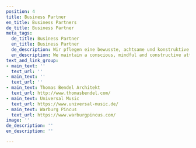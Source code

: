 ```yaml
---
position: 4
title: Business Partner
en_title: Business Partners
de_title: Business Partner
meta_tags:
  de_title: Business Partner
  en_title: Business Partner
  de_description: Wir pflegen eine bewusste, achtsame und konstruktive Haltung
  en_description: We maintain a conscious, mindful and constructive attitude
text_and_link_group:
- main_text: ''
  text_url: ''
- main_text: ''
  text_url: ''
- main_text: Thomas Bendel Architekt
  text_url: http://www.thomasbendel.com/
- main_text: Universal Music
  text_url: https://www.universal-music.de/
- main_text: Warburg Pincus
  text_url: https://www.warburgpincus.com/
image: ''
de_description: ''
en_description: ''

---
```

